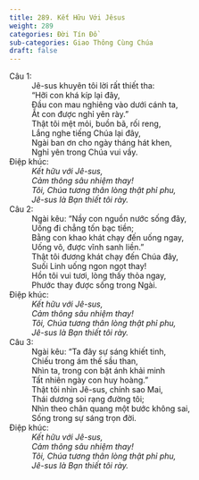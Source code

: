 ```yaml
---
title: 289. Kết Hữu Với Jêsus
weight: 289
categories: Đời Tín Đồ
sub-categories: Giao Thông Cùng Chúa
draft: false
---
```

<dl><dt>Câu 1:</dt><dd data-verse="1">Jê-sus khuyên tôi lời rất thiết tha: <br/>“Hỡi con khá kíp lại đây, <br/>Đầu con mau nghiêng vào dưới cánh ta, <br/>Ắt con được nghỉ yên rày.” <br/>Thật tôi mệt mỏi, buồn bã, rối reng, <br/>Lắng nghe tiếng Chúa lại đây, <br/>Ngài ban ơn cho ngày tháng hát khen, <br/>Nghỉ yên trong Chúa vui vầy. </dd><dt>Điệp khúc:</dt><dd data-chorus="1"><em>Kết hữu với Jê-sus, <br/>Cảm thông sâu nhiệm thay! <br/>Tôi, Chúa tương thân lòng thật phỉ phu, <br/>Jê-sus là Bạn thiết tôi rày. </em></dd><dt>Câu 2:</dt><dd data-verse="2">Ngài kêu: “Nầy con nguồn nước sống đây, <br/>Uống đi chẳng tốn bạc tiền; <br/>Bằng con khao khát chạy đến uống ngay, <br/>Uống vô, được vĩnh sanh liền.” <br/>Thật tôi đương khát chạy đến Chúa đây, <br/>Suối Linh uống ngon ngọt thay! <br/>Hồn tôi vui tươi, lòng thấy thỏa ngay, <br/>Phước thay được sống trong Ngài. </dd><dt>Điệp khúc:</dt><dd data-chorus="1"><em>Kết hữu với Jê-sus, <br/>Cảm thông sâu nhiệm thay! <br/>Tôi, Chúa tương thân lòng thật phỉ phu, <br/>Jê-sus là Bạn thiết tôi rày. </em></dd><dt>Câu 3:</dt><dd data-verse="3">Ngài kêu: “Ta đây sự sáng khiết tinh, <br/>Chiếu trong ám thế sầu than, <br/>Nhìn ta, trong con bật ánh khải minh <br/>Tất nhiên ngày con huy hoàng.” <br/>Thật tôi nhìn Jê-sus, chính sao Mai, <br/>Thái dương soi rạng đường tôi; <br/>Nhìn theo chân quang một bước không sai, <br/>Sống trong sự sáng trọn đời. </dd><dt>Điệp khúc:</dt><dd data-chorus="1"><em>Kết hữu với Jê-sus, <br/>Cảm thông sâu nhiệm thay! <br/>Tôi, Chúa tương thân lòng thật phỉ phu, <br/>Jê-sus là Bạn thiết tôi rày. </em></dd></dl>